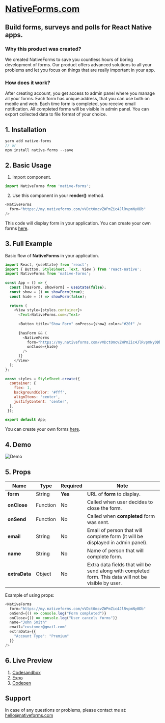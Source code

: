 # [NativeForms.com](https://nativeforms.com)

## Build **forms, surveys and polls** for React Native apps.

### Why this product was created?
We created NativeForms to save you countless hours of boring development of forms. Our product offers advanced solutions to all your problems and let you focus on things that are really important in your app.

### How does it work?
After creating account, you get access to admin panel where you manage all your forms. Each form has unique address, that you can use both on mobile and web. Each time form is completed, you receive email notification. All completed forms will be visible in admin panel. You can export collected data to file format of your choice.

## 1. Installation
```js
yarn add native-forms
// or
npm install native-forms --save
```
## 2. Basic Usage
1. Import component.
```js
import NativeForms from 'native-forms';
```
2. Use this component in your **render()** method.
```js
<NativeForms  
  form="https://my.nativeforms.com/vVDct0mcvZWPmZic4JlRvpmNy0Db"  
/>
```

  This code will display form in your application. You can create your own forms [here](https://app.nativeforms.com).

## 3. Full Example

Basic flow of **NativeForms** in your application.

```js
import React, {useState} from 'react';  
import { Button, StyleSheet, Text, View } from 'react-native';  
import NativeForms from 'native-forms';  
  
const App = () => {  
  const [hasForm, showForm] = useState(false);  
  const show = () => showForm(true);  
  const hide = () => showForm(false);  
  
  return (  
    <View style={styles.container}>  
      <Text>NativeForms.com</Text>  
	  
      <Button title="Show Form" onPress={show} color="#20f" />  
	  
      {hasForm && (  
    	<NativeForms  
      	  form="https://my.nativeforms.com/vVDct0mcvZWPmZic4JlRvpmNy0Db"  
      	  onClose={hide}  
     	/>
      )}
    </View>  
  );
};  
  
const styles = StyleSheet.create({  
  container: {  
    flex: 1,  
    backgroundColor: '#fff',  
    alignItems: 'center',  
    justifyContent: 'center',  
  },
 });  
  
export default App;
```
You can create your own forms [here](https://app.nativeforms.com).
## 4. Demo
![Demo](https://raw.githubusercontent.com/venits/native-forms/master/assets/demo.gif)

## 5. Props

| Name               | Type   | Required | Note                                                           |
|--------------------|--------|---------|----------------------------------------------------------------|
| **form**        | String   | **Yes**    | URL of **form** to display.       |
| **onClose**       | Function | No | Called when user decides to close the form.                                         |
| **onSend**   | Function | No | Called when **completed** form was sent.                                   |
| **email**   | String | No | Email of person that will complete form (it will be displayed in admin panel).                                   |
| **name**   | String | No | Name of person that will complete form.                                   |
| **extraData**   | Object | No | Extra data fields that will be send along with completed form. This data will not be visible by user.                                  |


Example of using props:
```js
<NativeForms  
  form="https://my.nativeforms.com/vVDct0mcvZWPmZic4JlRvpmNy0Db"  
  onSend={() => console.log("Form completed")}  
  onClose={() => console.log("User cancels forms")}
  name="John Smith"
  email="customer@gmail.com"
  extraData={{
    "Account Type": "Premium"
  }}
/>
```

## 6. Live Preview
1. [Codesandbox](https://codesandbox.io/embed/native-forms-web-p5k7u)
2. [Expo](https://expo.io/@venits/native-forms)
3. [Codepen](https://codepen.io/venits/pen/QWLOmMV)

## Support

In case of any questions  or problems, please contact me at:
[hello@nativeforms.com](mailto:tomasz.przybyl.it@gmail.com)
